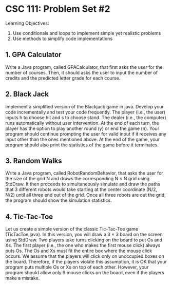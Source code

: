 # CSC 111: Problem Set #2
Learning Objectives:
1) Use conditionals and loops to implement simple yet realistic problems
2) Use methods to simplify code implementations

## 1. GPA Calculator
Write a Java program, called GPACalculator, that first asks the user for the number of courses. Then, it
should asks the user to input the number of credits and the predicted letter grade for each course.

## 2. Black Jack
Implement a simplified version of the Blackjack game in java. Develop your code incrementally and test your code 
frequently. The player (i.e., the user) inputs h to choose hit and s to choose stand. The dealer (i.e., the computer) 
runs automatically without user intervention. At the end of each turn, the player has the option to play another round 
(y) or end the game (n). Your program should continue prompting the user for valid input if it receives any input other
than the ones mentioned above. At the end of the game, your program should also print the statistics of the game before 
it terminates.

## 3. Random Walks
Write a Java program, called RobotRandomBehavior, that asks the user for the size of the grid N and
draws the corresponding N × N grid using StdDraw. It then proceeds to simultaneously simulate and draw
the paths that 3 different robots would take starting at the center coordinate (N/2, N/2) until all three end
out of the grid. Once all three robots are out the grid, the program should show the simulation statistics.

## 4. Tic-Tac-Toe
Let us create a simple version of the classic Tic-Tac-Toe game (TicTacToe.java). In this version, you will
draw a 3 × 3 board on the screen using StdDraw. Two players take turns clicking on the board to put Os and
Xs. The first player (i.e., the one who makes the first mouse click) always puts Os. The Os and Xs must fit the
entire box where the mouse click occurs. We assume that the players will click only on unoccupied boxes on
the board. Therefore, if the players violate this assumption, it is OK that your program puts multiple Os or
Xs on top of each other. However, your program should allow only 9 mouse clicks on the board, even if the
players make a mistake.